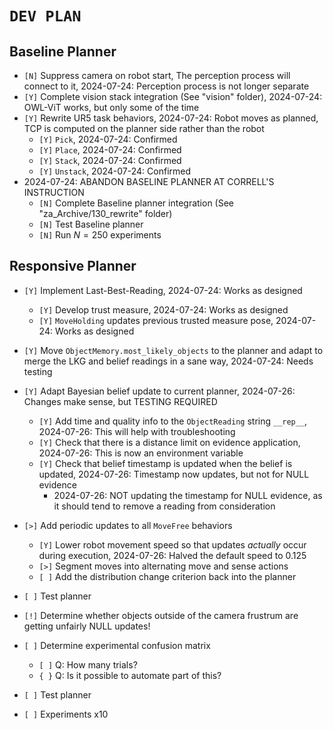 # `DEV PLAN`

## Baseline Planner
* `[N]` Suppress camera on robot start, The perception process will connect to it, 2024-07-24: Perception process is not longer separate
* `[Y]` Complete vision stack integration (See "vision" folder), 2024-07-24: OWL-ViT works, but only some of the time
* `[Y]` Rewrite UR5 task behaviors, 2024-07-24: Robot moves as planned, TCP is computed on the planner side rather than the robot
    - `[Y]` `Pick`, 2024-07-24: Confirmed
    - `[Y]` `Place`, 2024-07-24: Confirmed
    - `[Y]` `Stack`, 2024-07-24: Confirmed
    - `[Y]` `Unstack`, 2024-07-24: Confirmed
* 2024-07-24: ABANDON BASELINE PLANNER AT CORRELL'S INSTRUCTION
    - `[N]` Complete Baseline planner integration (See "za_Archive/130_rewrite" folder)
    - `[N]` Test Baseline planner
    - `[N]` Run $N=250$ experiments


## Responsive Planner
* `[Y]` Implement Last-Best-Reading, 2024-07-24: Works as designed
    - `[Y]` Develop trust measure, 2024-07-24: Works as designed
    - `[Y]` `MoveHolding` updates previous trusted measure pose, 2024-07-24: Works as designed
* `[Y]` Move `ObjectMemory.most_likely_objects` to the planner and adapt to merge the LKG and belief readings in a sane way, 2024-07-24: Needs testing
* `[Y]` Adapt Bayesian belief update to current planner, 2024-07-26: Changes make sense, but TESTING REQUIRED
    - `[Y]` Add time and quality info to the `ObjectReading` string `__rep__`, 2024-07-26: This will help with troubleshooting
    - `[Y]` Check that there is a distance limit on evidence application, 2024-07-26: This is now an environment variable
    - `[Y]` Check that belief timestamp is updated when the belief is updated, 2024-07-26: Timestamp now updates, but not for NULL evidence
        * 2024-07-26: NOT updating the timestamp for NULL evidence, as it should tend to remove a reading from consideration
    
* `[>]` Add periodic updates to all `MoveFree` behaviors
    - `[Y]` Lower robot movement speed so that updates *actually* occur during execution, 2024-07-26: Halved the default speed to 0.125
    - `[>]` Segment moves into alternating move and sense actions
    - `[ ]` Add the distribution change criterion back into the planner 
* `[ ]` Test planner

* `[!]` Determine whether objects outside of the camera frustrum are getting unfairly NULL updates!

* `[ ]` Determine experimental confusion matrix
    - `[ ]` Q: How many trials?
    - `{ }` Q: Is it possible to automate part of this?

* `[ ]` Test planner
* `[ ]` Experiments x10

